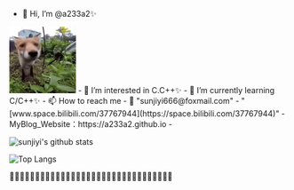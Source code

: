 - 👋 Hi, I’m @a233a2✨
<img src="huli.gif" alt="动画演示" width="120" height="auto">       
- 👀 I’m interested in C.C++✨      
- 🌱 I’m currently learning C/C++✨    
- 📫 How to reach me       
- 📧 "sunjiyi666@foxmail.com"      
-  "[www.space.bilibili.com/37767944](https://space.bilibili.com/37767944)"      
- MyBlog_Website：https://a233a2.github.io       
- 
  
![sunjiyi's github stats](https://github-readme-stats.vercel.app/api?username=a233a2&show_icons=true&theme=prussian&count_private=true)     

![Top Langs](https://github-readme-stats.vercel.app/api/top-langs/?username=a233a2&layout=compact)       


🎂🥚🍓🍊🦐🥣🍎🍒🍑🍜🍲🥬🍗🍐🍠🍉🍦🍅🌽🍌🥔🍕🥦🥕🍇🍣🥭🍍🥝🍆🥩🥜      
